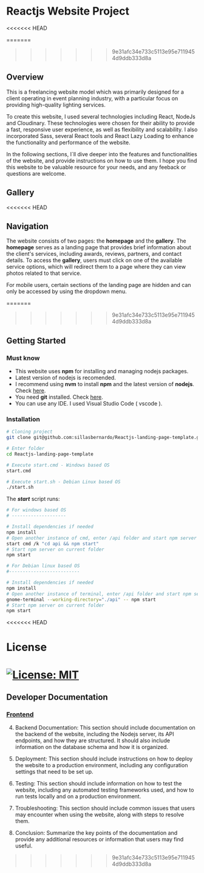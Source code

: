 # Reactjs Website Project

<<<<<<< HEAD


=======
>>>>>>> 9e31afc34e733c5113e95e7119454d9ddb333d8a
## Overview

This is a freelancing website model which was primarily designed for a client operating in event planning industry, with a particular focus on providing high-quality lighting services.

To create this website, I used several technologies including React, NodeJs and Cloudinary. These technologies were chosen for their ability to provide a fast, responsive user experience, as well as flexibility and scalability. I also incorporated Sass, several React tools and  React Lazy Loading to enhance the functionality and performance of the website.

In the following sections, I`ll dive deeper into the features and functionalities of the website, and provide instructions on how to use them. I hope you find this website to be valuable resource for your needs, and any feeback or questions are welcome.

## Gallery

<<<<<<< HEAD
## Navigation

The website consists of two pages: the **homepage** and the **gallery**. The **homepage** serves as a landing page that provides brief information about the client's services, including awards, reviews, partners, and contact details. To access the **gallery**, users must click on one of the available service options, which will redirect them to a page where they can view photos related to that service.

For mobile users, certain sections of the landing page are hidden and can only be accessed by using the dropdown menu.

=======
>>>>>>> 9e31afc34e733c5113e95e7119454d9ddb333d8a
## Getting Started

### Must know

* This website uses **npm** for installing and managing nodejs packages.
* Latest version of nodejs is recomended.
* I recommend using **nvm** to install **npm** and the latest version of **nodejs**. Check [here](https://github.com/nvm-sh/nvm).
* You need **git** installed. Check [here](https://git-scm.com/).
* You can use any IDE. I used Visual Studio Code ( vscode ).

### Installation

```bash
# Cloning project
git clone git@github.com:sillasbernardo/Reactjs-landing-page-template.git

# Enter folder
cd Reactjs-landing-page-template

# Execute start.cmd - Windows based OS
start.cmd

# Execute start.sh - Debian Linux based OS
./start.sh
```

The ***start*** script runs:

```bash
# For windows based OS
# --------------------

# Install dependencies if needed
npm install
# Open another instance of cmd, enter /api folder and start npm server
start cmd /k "cd api && npm start"
# Start npm server on current folder
npm start

# For Debian linux based OS
#--------------------------

# Install dependencies if needed
npm install
# Open another instance of terminal, enter /api folder and start npm server
gnome-terminal --working-directory="./api" -- npm start
# Start npm server on current folder
npm start
```

<<<<<<< HEAD
# License

[![License: MIT](https://img.shields.io/badge/License-MIT-yellow.svg)](https://opensource.org/licenses/MIT)
=======
## Developer Documentation

### [Frontend](documentation/frontend/frontend.md)



4.	Backend Documentation: This section should include documentation on the backend of the website, including the Nodejs server, its API endpoints, and how they are structured. It should also include information on the database schema and how it is organized.

5.	Deployment: This section should include instructions on how to deploy the website to a production environment, including any configuration settings that need to be set up.

6.	Testing: This section should include information on how to test the website, including any automated testing frameworks used, and how to run tests locally and on a production environment.

7.	Troubleshooting: This section should include common issues that users may encounter when using the website, along with steps to resolve them.

8.	Conclusion: Summarize the key points of the documentation and provide any additional resources or information that users may find useful.
>>>>>>> 9e31afc34e733c5113e95e7119454d9ddb333d8a
